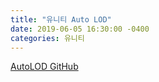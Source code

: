 ```yaml
---
title: "유니티 Auto LOD"
date: 2019-06-05 16:30:00 -0400
categories: 유니티
---
```


[AutoLOD GitHub](https://github.com/Unity-Technologies/AutoLOD)
